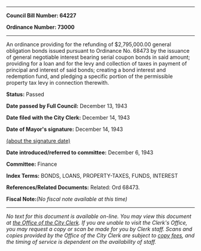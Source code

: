 

********

**Council Bill Number: 64227**
   
**Ordinance Number: 73000**
********

 An ordinance providing for the refunding of $2,795,000.00 general obligation bonds issued pursuant to Ordinance No. 68473 by the issuance of general negotiable interest bearing serial coupon bonds in said amount; providing for a loan and for the levy and collection of taxes in payment of principal and interest of said bonds; creating a bond interest and redemption fund, and pledging a specific portion of the permissible property tax levy in connection therewith.

**Status:** Passed
   
**Date passed by Full Council:** December 13, 1943
   
**Date filed with the City Clerk:** December 14, 1943
   
**Date of Mayor's signature:** December 14, 1943
   
[(about the signature date)](/~public/approvaldate.htm)
   
   
   
**Date introduced/referred to committee:** December 6, 1943
   
**Committee:** Finance
   
   
**Index Terms:** BONDS, LOANS, PROPERTY-TAXES, FUNDS, INTEREST

**References/Related Documents:** Related: Ord 68473.

**Fiscal Note:**_(No fiscal note available at this time)_
********

_No text for this document is available on-line. You may view this document at [the Office of the City Clerk](http://www.seattle.gov/leg/clerk/contactUs.htm). If you are unable to visit the Clerk's Office, you may request a copy or scan be made for you by Clerk staff. Scans and copies provided by the Office of the City Clerk are subject to [copy fees](http://clerk.seattle.gov/~public/clerkfees.htm), and the timing of service is dependent on the availability of staff._

